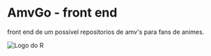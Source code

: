 # AmvGo - front end



front end de um possivel repositorios de amv's para fans de animes.





![Logo do R](https://lh3.googleusercontent.com/pw/ACtC-3dFSIubao8HdkBqm3UfLhAz37dDvMNwbQUabLDCrEUujZ9aicVmwUqftphNCSZSRT7bTWcAAMAWNHbAk_Xwp3M6auxosxyXMHCmZniPLs66I49HBIBb6Yu1VwAhs-bejBu5Tdkd1N26MRTGa6wRwP2b=w1345-h605-no?authuser=0)

